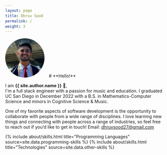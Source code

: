 ```yaml
---
layout: page
title: Dhruv Sood
permalink: /
weight: 3
---
```


<img src="../assets/img/headshot.jpg" width="25%" class="float-right" style="border-radius: 50%; margin-right: 10px">
# **Hello!**

<!-- ![Dhruv Sood](../assets/img/headshot.jpg){:width="100"} -->

I am **{{ site.author.name }}** :wave:,<br>
I'm a full stack engineer with a passion for music and education. I graduated UC San Diego in December 2022 with a B.S. in Mathematics-Computer Science and minors in Cognitive Science & Music. 

One of my favorite aspects of software development is the opportunity to collaborate with people from a wide range of disciplines. I love learning new things and connecting with people across a range of industries, so feel free to reach out if you’d like to get in touch!
Email: dhruvsood27@gmail.com


<div class="row">
{% include about/skills.html title="Programming Languages" source=site.data.programming-skills %}
{% include about/skills.html title="Technologies" source=site.data.other-skills %}
</div>